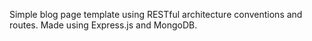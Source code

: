 Simple blog page template using RESTful architecture conventions and routes.
Made using Express.js and MongoDB.
